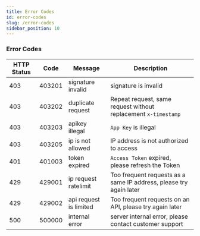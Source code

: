 ```yaml
---
title: Error Codes
id: error-codes
slug: /error-codes
sidebar_position: 10
---
```


### Error Codes

| HTTP Status | Code   | Message                | Description                                                        |
| ----------- | ------ | ---------------------- | ------------------------------------------------------------------ |
| 403         | 403201 | signature invalid      | signature is invalid                                               |
| 403         | 403202 | duplicate request      | Repeat request, same request without replacement `x-timestamp`     |
| 403         | 403203 | apikey illegal         | `App Key` is illegal                                               |
| 403         | 403205 | ip is not allowed      | IP address is not authorized to access                             |
| 401         | 401003 | token expired          | `Access Token` expired, please refresh the Token                   |
| 429         | 429001 | ip request ratelimit   | Too frequent requests as a same IP address, please try again later |
| 429         | 429002 | api request is limited | Too frequent requests on an API, please try again later            |
| 500         | 500000 | internal error         | server internal error, please contact customer support             |
